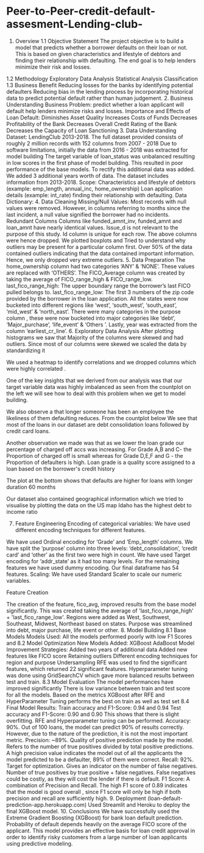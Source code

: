 # Peer-to-Peer-credit-default-assesment-Lending-club-
1. Overview
1.1 Objective Statement
The project objective is to build a model that predicts whether a borrower defaults on their loan or not. This is based on given characteristics and lifestyle of debtors and finding their relationship with defaulting. The end goal is to help lenders minimize their risk and losses.

1.2 Methodology
Exploratory Data Analysis
Statistical Analysis
Classification
1.3 Business Benefit
Reducing losses for the banks by identifying potential defaulters
Reducing bias in the lending process by incorporating historical data to predict potential default rather than human judgement.
2. Business Understanding
Business Problem:
predict whether a loan applicant will default
help lenders minimize risks and losses.
Importance and Effects of Loan Default:
Diminishes Asset Quality
Increases Costs of Funds
Decreases Profitability of the Bank
Decreases Overall Credit Rating of the Bank
Decreases the Capacity of Loan Sanctioning
3. Data Understanding
Dataset: LendingClub 2013-2018.
The full dataset provided consists of roughly 2 million records with 152 columns from 2007 - 2018
Due to software limitations, initially the data from 2016 - 2018 was extracted for model building
The target variable of loan_status was unbalanced resulting in low scores in the first phase of model building. This resulted in poor performance of the base models. To rectify this additional data was added. We added 3 additional years worth of data. The dataset includes information from 2013-2018.
Scope:
Characteristics and lifestyle of debtors (example: emp_length, annual_inc, home_ownership)
Loan application details (example: int_rate)
finding their relationship with defaulting.
Data Dictionary:
4. Data Cleaning
Missing/Null Values: Most records with null values were removed. However, in columns referring to months since the last incident, a null value signified the borrower had no incidents.
Redundant Columns Columns like funded_amnt_inv, funded_amnt and loan_amnt have nearly identical values. Issue_d is not relevant to the purpose of this study. Id column is unique for each row. The above columns were hence dropped.
We plotted boxplots and Tried to understand why outliers may be present for a particular column first. Over 50% of the data contained outliers indicating that the data contained important information. Hence, we only dropped very extreme outliers.
5. Data Preparation
The home_ownership column had two categories ‘ANY’ & ‘NONE’. These values are replaced with ‘OTHERS’.
The FICO_Average column was created by taking the average of FICO_range_high & FICO_range_low.
last_fico_range_high: The upper boundary range the borrower’s last FICO pulled belongs to.
last_fico_range_low: The first 3 numbers of the zip code provided by the borrower in the loan application.
All the states were now bucketed into different regions like ‘west’, ‘south_west’, ‘south_east’, ‘mid_west’ & ‘north_east’.
There were many categories in the purpose column , these were now bucketed into major categories like ‘debt’, ‘Major_purchase’, ‘life_event’ & ‘Others ’.
Lastly, year was extracted from the column ‘earliest_cr_line’.
6. Exploratory Data Analysis
After plotting histograms we saw that Majority of the columns were skewed and had outliers. Since most of our columns were skewed we scaled the data by standardizing it

We used a heatmap to identify correlations and we dropped columns which were highly correlated .

One of the key insights that we derived from our analysis was that our target variable data was highly imbalanced as seen from the countplot on the left we will see how to deal with this problem when we get to model building.

We also observe a that longer someone has been an employee the likeliness of them defaulting reduces. From the countplot below We see that most of the loans in our dataset are debt consolidation loans followed by credit card loans.

Another observation we made was that as we lower the loan grade our percentage of charged off accs was increasing. For Grade A,B and C- the Proportion of charged off is small whereas for Grade D,E,F and G - the Proportion of defaulters is high. Loan grade is a quality score assigned to a loan based on the borrower's credit history

The plot at the bottom shows that defaults are higher for loans with longer duration 60 months

Our dataset also contained geographical information which we tried to visualise by plotting the data on the US map Idaho has the highest debt to income ratio

7. Feature Engineering
Encoding of categorical variables: We have used different encoding techniques for different features.

We have used Ordinal encoding for ‘Grade’ and ‘Emp_length’ columns. We have split the ‘purpose’ column into three levels: ‘debt_consolidation’, ‘credit card’ and ‘other’ as the first two were high in count. We have used Target encoding for ‘addr_state’ as it had too many levels.
For the remaining features we have used dummy encoding. Our final dataframe has 54 features.
Scaling: We have used Standard Scaler to scale our numeric variables.

Feature Creation

The creation of the feature, fico_avg, improved results from the base model significantly. This was created taking the average of 'last_fico_range_high' + 'last_fico_range_low'.
Regions were added as West, Southwest, Southeast, Midwest, Northeast based on states.
Purpose was streamlined into debt, major purchase, life event or other.
8. Model Building
8.1 Base Models
Models Used:
All the models performed poorly with low F1 Scores and
8.2 Model Optimization
New Models Added:
XGBoost
AdaBoost
Model Improvement Strategies:
Added two years of additional data
Added new features like FICO score
Retaining outliers
Different encoding techniques for region and purpose
Undersampling
RFE was used to find the significant features, which returned 22 significant features.
Hyperparameter tuning was done using GridSearchCV which gave more balanced results between test and train.
8.3 Model Evaluation
The model performances have improved significantly
There is low variance between train and test score for all the models.
Based on the metrics XGBoost after RFE and HyperParameter Tuning performs the best on train as well as test set
8.4 Final Model
Results:
Train accuracy and F1-Score: 0.94 and 0.94
Test accuracy and F1-Score: 0.90 and 0.90
This shows that there is slight overfitting. RFE and Hyperparameter tuning can be performed.
Accuracy: 90%. Out of 100 loans, the model can predict 90% of results correctly. However, due to the nature of the prediction, it is not the most important metric.
Precision: ~89%. Quality of positive prediction made by the model. Refers to the number of true positives divided by total positive predictions. A high precision value indicates the model out of all the applicants the model predicted to be a defaulter, 89% of them were correct.
Recall: 92%. Target for optimization. Gives an indicator on the number of false negatives. Number of true positives by true positive + false negatives. False negatives could be costly, as they will cost the lender if there is default.
F1 Score: A combination of Precision and Recall. The high F1 score of 0.89 indicates that the model is good overall , since F1 score will only be high if both precision and recall are sufficiently high.
9. Deployment (loan-default-prediction-app.herokuapp.com)
Used Streamlit and Heroku to deploy the final XGBoost model.
10. Conclusions
We have successfully used the Extreme Gradient Boosting (XGBoost) for bank loan default prediction.
Probability of default depends heavily on the average FICO score of the applicant.
This model provides an effective basis for loan credit approval in order to identify risky customers from a large number of loan applicants using predictive modeling.
